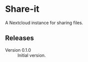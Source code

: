 # Share-it

A Nextcloud instance for sharing files.

## Releases

<dl>
  <dt>Version 0.1.0</dt>
  <dd>Initial version.</dd>

</dl>

